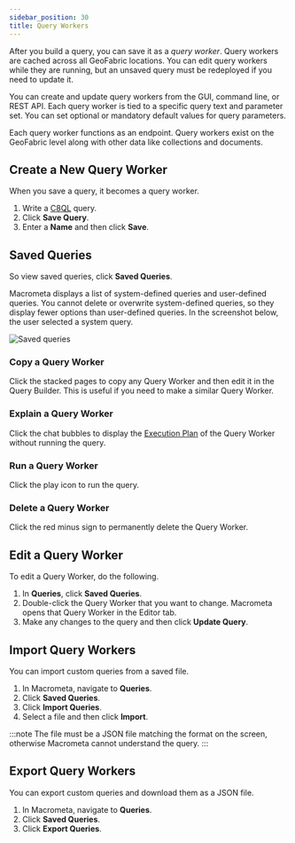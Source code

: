 ```yaml
---
sidebar_position: 30
title: Query Workers
---
```


After you build a query, you can save it as a _query worker_. Query workers are cached across all GeoFabric locations. You can edit query workers while they are running, but an unsaved query must be redeployed if you need to update it.

You can create and update query workers from the GUI, command line, or REST API. Each query worker is tied to a specific query text and parameter set. You can set optional or mandatory default values for query parameters.

Each query worker functions as an endpoint. Query workers exist on the GeoFabric level along with other data like collections and documents.

## Create a New Query Worker

When you save a query, it becomes a query worker.

1. Write a [C8QL](../c8ql/) query.
2. Click **Save Query**.
3. Enter a **Name** and then click **Save**.

## Saved Queries

So view saved queries, click **Saved Queries**.

Macrometa displays a list of system-defined queries and user-defined queries. You cannot delete or overwrite system-defined queries, so they display fewer options than user-defined queries. In the screenshot below, the user selected a system query.

![Saved queries](/img/queries/saved-queries.png)

### Copy a Query Worker

Click the stacked pages to copy any Query Worker and then edit it in the Query Builder. This is useful if you need to make a similar Query Worker.

### Explain a Query Worker

Click the chat bubbles to display the [Execution Plan](running-queries.md#execution-plan) of the Query Worker without running the query.

### Run a Query Worker

Click the play icon to run the query.

### Delete a Query Worker

Click the red minus sign to permanently delete the Query Worker.

## Edit a Query Worker

To edit a Query Worker, do the following.

1. In **Queries**, click **Saved Queries**.
2. Double-click the Query Worker that you want to change. Macrometa opens that Query Worker in the Editor tab.
3. Make any changes to the query and then click **Update Query**.

## Import Query Workers

You can import custom queries from a saved file.

1. In Macrometa, navigate to **Queries**.
2. Click **Saved Queries**.
3. Click **Import Queries**.
4. Select a file and then click **Import**.

:::note
The file must be a JSON file matching the format on the screen, otherwise Macrometa cannot understand the query.
:::

## Export Query Workers

You can export custom queries and download them as a JSON file.

1. In Macrometa, navigate to **Queries**.
2. Click **Saved Queries**.
3. Click **Export Queries**.